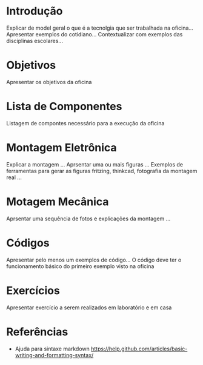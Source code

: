 # Introdução 

 Explicar de model geral o que é a tecnolgia que ser trabalhada na oficina...
 Apresentar exemplos do cotidiano... 
 Contextualizar com exemplos das disciplinas escolares...
 
# Objetivos
 
 Apresentar os objetivos da oficina 
 
# Lista de Componentes 

 Listagem de compontes necessário para a execução da oficina 
 
# Montagem Eletrônica 

 Explicar a montagem ... 
 Aprsentar uma ou mais figuras ... 
 Exemplos de ferramentas para gerar as figuras fritzing, thinkcad, fotografia da montagem real ...
 
# Motagem Mecânica 

 Aprsentar uma sequência de fotos e explicações da montagem  ... 
 
# Códigos 

 Apresentar pelo menos um exemplos de código...
O código deve ter o funcionamento básico do primeiro exemplo visto na oficina 

# Exercícios 

Apresentar exercício a serem realizados em laboratório e em casa 

# Referências 

* Ajuda para sintaxe markdown https://help.github.com/articles/basic-writing-and-formatting-syntax/ 
